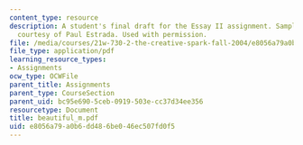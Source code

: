 ```yaml
---
content_type: resource
description: A student's final draft for the Essay II assignment. Sample student essay
  courtesy of Paul Estrada. Used with permission.
file: /media/courses/21w-730-2-the-creative-spark-fall-2004/e8056a79a0b6dd486be046ec507fd0f5_beautiful_m.pdf
file_type: application/pdf
learning_resource_types:
- Assignments
ocw_type: OCWFile
parent_title: Assignments
parent_type: CourseSection
parent_uid: bc95e690-5ceb-0919-503e-cc37d34ee356
resourcetype: Document
title: beautiful_m.pdf
uid: e8056a79-a0b6-dd48-6be0-46ec507fd0f5
---
```

